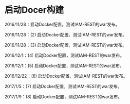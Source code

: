 # 启动Docer构建

2016/11/28：启动Docker配置，测试IAM-REST的war发布。

2016/11/28：(2) 启动Docker配置，测试IAM-REST的war发布。

2016/11/28：(3) 启动Docker配置，测试IAM-REST的war发布。

2016/12/1：(4) 启动Docker配置，测试IAM-REST的war发布。

2016/12/1：(5) 启动Docker配置，测试IAM-REST的war发布。

2016/12/22：(6) 启动Docker配置，测试IAM-REST的war发布。

2017/1/5：(7) 启动Docker配置，测试IAM-REST的war发布。

2017/1/9：(8) 启动Docker配置，测试IAM-REST的war发布。
